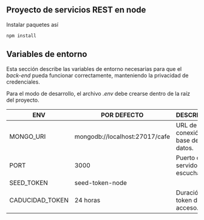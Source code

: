 ## Proyecto de servicios REST en node



Instalar paquetes así

``````
npm install
``````
## Variables de entorno

Esta sección describe las variables de entorno necesarias para que el *back-end* pueda funcionar correctamente, manteniendo la privacidad de credenciales.

Para el modo de desarrollo, el archivo *.env* debe crearse dentro de la raíz del proyecto.

| ENV             | POR DEFECTO                    | DESCRIPCIÓN                            |
| --------------- | ------------------------------ | -------------------------------------- |
| MONGO_URI       | mongodb://localhost:27017/cafe | URL de la conexión a la base de datos. |
| PORT            | 3000                           | Puerto que el servidor escucha.        |
| SEED_TOKEN      | seed-token-node                |                                        |
| CADUCIDAD_TOKEN | 24 horas                       | Duración del token de acceso.          |

